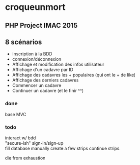 # croqueunmort

## PHP Project IMAC 2015

## 8 scénarios
- inscription à la BDD
- connexion/déconnexion
- Affichage et modification des infos utilisateur
- Affichage d'un cadavre par ID
- Affichage des cadavres les + populaires (qui ont le + de like)
- Affichage des derniers cadavres
- Commencer un cadavre
- Continuer un cadavre (et le finir ^^)



### done

base MVC

### todo
<p>
interact w/ bdd <br/>
"secure-ish" sign-in/sign-up<br/>
fill database
manually create a few strips
continue strips<br/>

die from exhaustion
</p>
